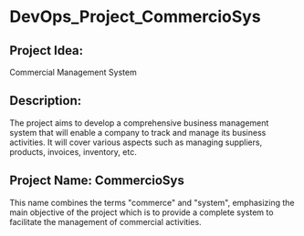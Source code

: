 # DevOps_Project_CommercioSys

## Project Idea: 
Commercial Management System

## Description: 
The project aims to develop a comprehensive business management system that will enable a company to track and manage its business activities. It will cover various aspects such as managing suppliers, products, invoices, inventory, etc.

## Project Name: CommercioSys

This name combines the terms "commerce" and "system", emphasizing the main objective of the project which is to provide a complete system to facilitate the management of commercial activities.
